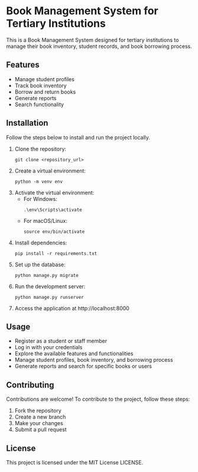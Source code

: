 # Book Management System for Tertiary Institutions

This is a Book Management System designed for tertiary institutions to manage their book inventory, student records, and book borrowing process.

## Features
- Manage student profiles
- Track book inventory
- Borrow and return books
- Generate reports
- Search functionality

## Installation
Follow the steps below to install and run the project locally.

1. Clone the repository:
   ```
   git clone <repository_url>
   ```
2. Create a virtual environment:
   ```
   python -m venv env
   ```
3. Activate the virtual environment:
   - For Windows:
     ```
     .\env\Scripts\activate
     ```
   - For macOS/Linux:
     ```
     source env/bin/activate
     ```
4. Install dependencies:
   ```
   pip install -r requirements.txt
   ```
5. Set up the database:
   ```
   python manage.py migrate
   ```
6. Run the development server:
   ```
   python manage.py runserver
   ```
7. Access the application at http://localhost:8000

## Usage
- Register as a student or staff member
- Log in with your credentials
- Explore the available features and functionalities
- Manage student profiles, book inventory, and borrowing process
- Generate reports and search for specific books or users

## Contributing
Contributions are welcome! To contribute to the project, follow these steps:
1. Fork the repository
2. Create a new branch
3. Make your changes
4. Submit a pull request

## License
This project is licensed under the MIT License LICENSE.
```